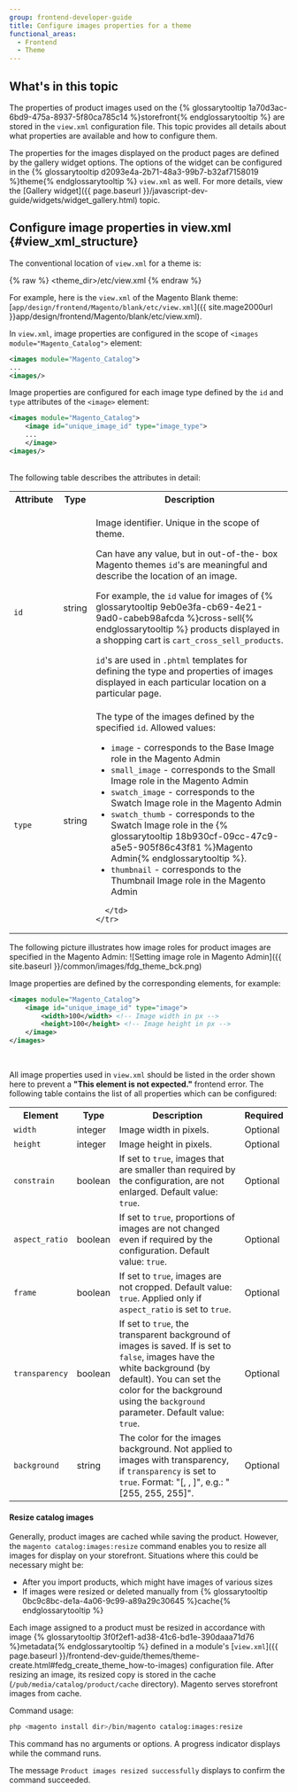 ```yaml
---
group: frontend-developer-guide
title: Configure images properties for a theme
functional_areas:
  - Frontend
  - Theme
---
```


## What's in this topic ##

The properties of product images used on the {% glossarytooltip 1a70d3ac-6bd9-475a-8937-5f80ca785c14 %}storefront{% endglossarytooltip %} are stored in the `view.xml` configuration file. This topic provides all details about what properties are available and how to configure them.

The properties for the images displayed on the product pages are defined by the gallery widget options. The options of the widget can be configured in the {% glossarytooltip d2093e4a-2b71-48a3-99b7-b32af7158019 %}theme{% endglossarytooltip %} `view.xml` as well. For more details, view the [Gallery widget]({{ page.baseurl }}/javascript-dev-guide/widgets/widget_gallery.html) topic.

## Configure image properties in view.xml {#view_xml_structure}

The conventional location of `view.xml` for a theme is:

{% raw %}
	<theme_dir>/etc/view.xml
{% endraw %}

For example, here is the `view.xml` of the Magento Blank theme: [`app/design/frontend/Magento/blank/etc/view.xml`]({{ site.mage2000url }}app/design/frontend/Magento/blank/etc/view.xml).


In `view.xml`, image properties are configured in the scope of `<images module="Magento_Catalog">` element:

```xml
<images module="Magento_Catalog">
...
<images/>
```

Image properties are configured for each image type defined by the `id` and `type` attributes of the `<image>` element:

```xml
<images module="Magento_Catalog">
	<image id="unique_image_id" type="image_type">
	...
	</image>
<images/>
```

<br>
The following table describes the attributes in detail:
<table>
  <tbody>
    <tr>
      <th>Attribute</th>
      <th>Type</th>
      <th>Description</th>
    </tr>
    <tr>
      <td>
        <code>
          id
        </code>
      </td>
      <td>
        string
      </td>
      <td>
        <p>Image identifier. Unique in the scope of theme.</p> <p>
Can have any value, but in out-of-the- box Magento themes <code>id</code>'s are meaningful and describe the location of an image.</p><p> For example, the <code>id</code> value for images of {% glossarytooltip 9eb0e3fa-cb69-4e21-9ad0-cabeb98afcda %}cross-sell{% endglossarytooltip %} products displayed in a shopping cart is <code>cart_cross_sell_products</code>.</p> <p><code>id</code>'s are used in <code>.phtml</code> templates for defining the type and properties of images displayed in each particular location on a particular page.</p>
      </td>
    </tr>
    <tr>
      <td>
        <code>
          type
        </code>
      </td>
      <td>
        string
      </td>
      <td>
        The type of the images defined by the specified <code>id</code>. Allowed values:
        <ul>
        <li><code>image</code> - corresponds to the Base Image role in the Magento Admin</li>
        <li><code>small_image</code> - corresponds to the Small Image role in the Magento Admin</li>
        <li><code>swatch_image</code> - corresponds to the Swatch Image role in the Magento Admin</li>
        <li><code>swatch_thumb</code> - corresponds to the Swatch Image role in the {% glossarytooltip 18b930cf-09cc-47c9-a5e5-905f86c43f81 %}Magento Admin{% endglossarytooltip %}.</li>
        <li><code>thumbnail</code> - corresponds to the Thumbnail Image role in the Magento Admin</li>
        </ul>

      </td>
    </tr>
</tbody>
</table>

The following picture illustrates how image roles for product images are specified in the Magento Admin:
![Setting image role in Magento Admin]({{ site.baseurl }}/common/images/fdg_theme_bck.png)

Image properties are defined by the corresponding elements, for example:

```xml
<images module="Magento_Catalog">
    <image id="unique_image_id" type="image">
        <width>100</width> <!-- Image width in px -->
        <height>100</height> <!-- Image height in px -->
    </image>
</images>
```

<br>

All image properties used in `view.xml` should be listed in the order shown here to prevent a **"This element is not expected."** frontend error. The following table contains the list of all properties which can be configured:
<table>
  <tbody>
    <tr>
      <th>
        Element
      </th>
      <th>
        Type
      </th>
      <th>
        Description
      </th>
      <th>
        Required
      </th>
    </tr>
    <tr>
      <td>
        <code>width</code>
      </td>
      <td>
        integer
      </td>
      <td>
        Image width in pixels.
      </td>
      <td>
        Optional
      </td>
    </tr>
    <tr>
      <td>
        <code>height</code>
      </td>
      <td>
        integer
      </td>
      <td>
        Image height in pixels.
      </td>
      <td>
        Optional
      </td>
    </tr>
    <tr>
      <td>
        <code>constrain</code>
      </td>
      <td>
        boolean
      </td>
      <td>
        If set to <code>true</code>, images that are smaller than
        required by the configuration, are not enlarged. Default
        value: <code>true</code>.
      </td>
      <td>
        Optional
      </td>
    </tr>
    <tr>
      <td>
        <code>aspect_ratio</code>
      </td>
      <td>
        boolean
      </td>
      <td>
        If set to <code>true</code>, proportions of images are not
        changed even if required by the configuration. Default
        value: <code>true</code>.
      </td>
      <td>
        Optional
      </td>
    </tr>
    <tr>
      <td>
        <code>frame</code>
      </td>
      <td>
        boolean
      </td>
      <td>
        If set to <code>true</code>, images are not cropped.
        Default value: <code>true</code>. Applied only if
        <code>aspect_ratio</code> is set to <code>true</code>.
      </td>
      <td>
        Optional
      </td>
    </tr>
    <tr>
      <td>
        <code>transparency</code>
      </td>
      <td>
        boolean
      </td>
      <td>
        If set to <code>true</code>, the transparent background of
        images is saved. If is set to <code>false</code>, images
        have the white background (by default). You can set the
        color for the background using the <code>background</code>
        parameter. Default value: <code>true</code>.
      </td>
      <td>
        Optional
      </td>
    </tr>
    <tr>
      <td>
        <code>background</code>
      </td>
      <td>
        string
      </td>
      <td>
        The color for the images background. Not applied to images
        with transparency, if <code>transparency</code> is set to
        <code>true</code>. Format: "[, , ]", e.g.: "[255,
        255, 255]".
      </td>
      <td>
        Optional
      </td>
    </tr>
  </tbody>
</table>

#### Resize catalog images

Generally, product images are cached while saving the product. However, the `magento catalog:images:resize` command enables you to resize all images for display on your storefront. Situations where this could be necessary might be:

* After you import products, which might have images of various sizes
* If images were resized or deleted manually from {% glossarytooltip 0bc9c8bc-de1a-4a06-9c99-a89a29c30645 %}cache{% endglossarytooltip %}

Each image assigned to a product must be resized in accordance with image {% glossarytooltip 3f0f2ef1-ad38-41c6-bd1e-390daaa71d76 %}metadata{% endglossarytooltip %} defined in a module's [`view.xml`]({{ page.baseurl }}/frontend-dev-guide/themes/theme-create.html#fedg_create_theme_how-to-images) configuration file. After resizing an image, its resized copy is stored in the cache (`/pub/media/catalog/product/cache` directory). Magento serves storefront images from cache.

Command usage:

```bash
php <magento install dir>/bin/magento catalog:images:resize
```

This command has no arguments or options. A progress indicator displays while the command runs.

The message `Product images resized successfully` displays to confirm the command succeeded.
